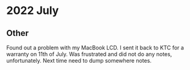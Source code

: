# 2022 July

## Other

Found out a problem with my MacBook LCD. I sent it back to KTC for a warranty on 11th of July.
Was frustrated and did not do any notes, unfortunately. Next time need to dump somewhere notes. 
